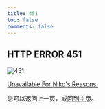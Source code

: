 ```yaml
---
title: 451
toc: false
comments: false
---
```

## HTTP ERROR 451

![451](https://cdn.nanke.suste.ch/img/nanke-assets/general/Fahrenheit_451_1st_ed_cover.jpg)

[Unavailable For Niko's Reasons.](https://tools.ietf.org/html/rfc7725)

您可以返回上一页，或[回到主页](/)。
